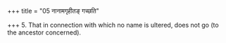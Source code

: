 +++
title = "05 नानामगृहीतङ् गच्छति"

+++
5. That in connection with which no name is ultered, does not go (to the ancestor concerned).
